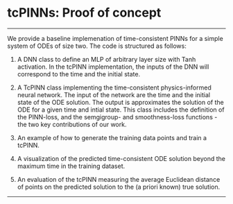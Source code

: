 # tcPINNs: Proof of concept

------------------------


We provide a baseline implemenation of time-consistent PINNs for a simple system of ODEs of size two. The code is structured as follows:

1) A DNN class to define an MLP of arbitrary layer size with Tanh activation. In the tcPINN implementation, the inputs of the DNN will correspond to the time and the initial state.

2) A TcPINN class implementing the time-consistent physics-informed neural network. The input of the network are the time and the initial state of the ODE solution. The output is approximates the solution of the ODE for a given time and intial state. This class includes the definition of the PINN-loss, and the semgigroup- and smoothness-loss functions - the two key contributions of our work.

3) An example of how to generate the training data points and train a tcPINN.

4) A visualization of the predicted time-consistent ODE solution beyond the maximum time in the training dataset.

5) An evaluation of the tcPINN measuring the average Euclidean distance of points on the predicted solution to the (a priori known) true solution.


-------------------------------------------
